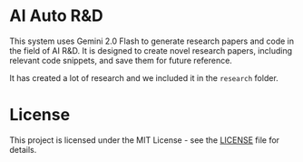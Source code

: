 # AI Auto R&D


This system uses Gemini 2.0 Flash to generate research papers and code in the field of AI R&D. It is designed to create novel research papers, including relevant code snippets, and save them for future reference.

It has created a lot of research and we included it in the `research` folder.

# License

This project is licensed under the MIT License - see the [LICENSE](LICENSE) file for details.
